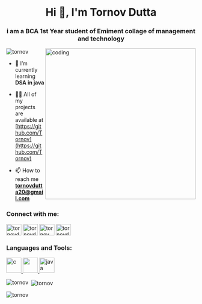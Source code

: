 <h1 align="center">Hi 👋, I'm Tornov Dutta</h1>
<h3 align="center">i am a BCA 1st Year student of Emiment collage of management and technology</h3>
<img align="right" alt="coding" width="400" src="https://media3.giphy.com/media/qgQUggAC3Pfv687qPC/giphy.gif">

<p align="left"> <img src="https://komarev.com/ghpvc/?username=tornov&label=Profile%20views&color=0e75b6&style=flat" alt="tornov" /> </p>

- 🌱 I’m currently learning **DSA in java**

- 👨‍💻 All of my projects are available at [https://github.com/Tornov](https://github.com/Tornov)

- 📫 How to reach me **tornovdutta20@gmail.com**

<h3 align="left">Connect with me:</h3>
<p align="left">
<a href="https://instagram.com/tornovdutta" target="blank"><img align="center" src="https://encrypted-tbn0.gstatic.com/images?q=tbn:ANd9GcTppW9sHR6L4QY5Y5K4hxX8QLmKQQ7Ai8gkMA&usqp=CAU" alt="tornovdutta" height="30" width="40" /></a>
<a href="https://www.leetcode.com/tornovdutta20" target="blank"><img align="center" src="https://user-images.githubusercontent.com/36547915/97088991-45da5d00-1652-11eb-900f-80d106540f4f.png" alt="tornovdutta20" height="30" width="40" /></a>
<a href="https://www.hackerearth.com/tornov dutta" target="blank"><img align="center" src="https://companyurlfinder.com/marketing/assets/img/logos/hackerearth.com.png" alt="tornov dutta" height="30" width="40" /></a>
<a href="https://auth.geeksforgeeks.org/user/tornovdkk2o" target="blank"><img align="center" src="https://media.geeksforgeeks.org/wp-content/cdn-uploads/gfg_200x200-min.png" alt="tornovdkk2o" height="30" width="40" /></a>
</p>

<h3 align="left">Languages and Tools:</h3>
<p align="left"> <a href="https://www.cprogramming.com/" target="_blank" rel="noreferrer"> <img src="https://i.pinimg.com/originals/6e/46/e7/6e46e7dbe2bb73dacc055e5dbd85c3ad.png" alt="c" width="40" height="40"/> </a> <a href="https://www.w3.org/html/" target="_blank" rel="noreferrer"> <img src="https://cdn.pixabay.com/photo/2017/08/05/11/16/logo-2582748_960_720.png" width="40" height="40"/> </a> <a href="https://www.java.com" target="_blank" rel="noreferrer"> <img src="https://w7.pngwing.com/pngs/34/978/png-transparent-java-object-oriented-jvm-java-logo-applications-web-services-3d-icon.png" alt="java" width="40" height="40"/> </a> </p>

<p><img align="left" src="https://github-readme-stats.vercel.app/api/top-langs?username=tornov&show_icons=true&locale=en&layout=compact" alt="tornov" /></p>

<p>&nbsp;<img align="center" src="https://github-readme-stats.vercel.app/api?username=tornov&show_icons=true&locale=en" alt="tornov" /></p>

<p><img align="center" src="https://github-readme-streak-stats.herokuapp.com/?user=tornov&" alt="tornov" /></p>
